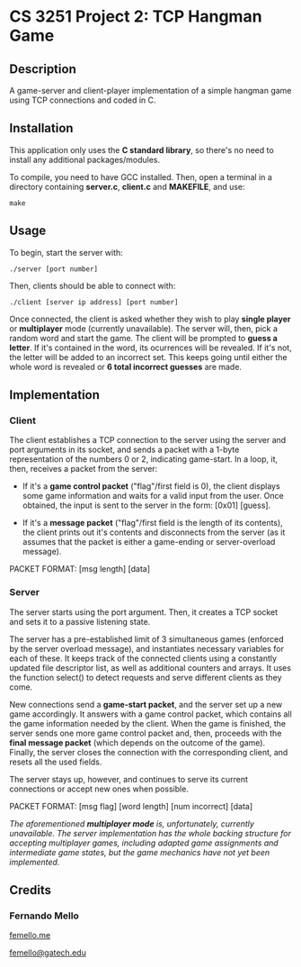 # CS 3251 Project 2: TCP Hangman Game

## Description

A game-server and client-player implementation of a simple hangman game using TCP connections and coded in C.

## Installation

This application only uses the **C standard library**, so there's no need to install any additional packages/modules.

To compile, you need to have GCC installed. Then, open a terminal in a directory containing **server.c**, **client.c** and **MAKEFILE**, and use:

```
make
```

## Usage

To begin, start the server with:

```
./server [port number]
```

Then, clients should be able to connect with:

```
./client [server ip address] [port number]
```

Once connected, the client is asked whether they wish to play **single player** or **multiplayer** mode (currently unavailable). The server will, then, pick a random word and start the game. The client will be prompted to **guess a letter**. If it's contained in the word, its ocurrences will be revealed. If it's not, the letter will be added to an incorrect set. This keeps going until either the whole word is revealed or **6 total incorrect guesses** are made.

## Implementation

### Client

The client establishes a TCP connection to the server using the server and port arguments in its socket, and sends a packet with a 1-byte representation of the numbers 0 or 2, indicating game-start. In a loop, it, then, receives a packet from the server:

- If it's a **game control packet** ("flag"/first field is 0), the client displays some game information and waits for a valid input from the user. Once obtained, the input is sent to the server in the form: [0x01] [guess].

- If it's a **message packet** ("flag"/first field is the length of its contents), the client prints out it's contents and disconnects from the server (as it assumes that the packet is either a game-ending or server-overload message).

PACKET FORMAT: [msg length] [data]

### Server

The server starts using the port argument. Then, it creates a TCP socket and sets it to a passive listening state.

The server has a pre-established limit of 3 simultaneous games (enforced by the server overload message), and instantiates necessary variables for each of these. It keeps track of the connected clients using a constantly updated file descriptor list, as well as additional counters and arrays. It uses the function select() to detect requests and serve different clients as they come.

New connections send a **game-start packet**, and the server set up a new game accordingly. It answers with a game control packet, which contains all the game information needed by the client. When the game is finished, the server sends one more game control packet and, then, proceeds with the **final message packet** (which depends on the outcome of the game). Finally, the server closes the connection with the corresponding client, and resets all the used fields.

The server stays up, however, and continues to serve its current connections or accept new ones when possible.

PACKET FORMAT: [msg flag] [word length] [num incorrect] [data]

*The aforementioned **multiplayer mode** is, unfortunately, currently unavailable. The server implementation has the whole backing structure for accepting multiplayer games, including adapted game assignments and intermediate game states, but the game mechanics have not yet been implemented.*

## Credits

### Fernando Mello
[femello.me](http://femello.me)

femello@gatech.edu
